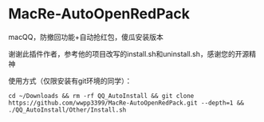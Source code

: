 # MacRe-AutoOpenRedPack
macQQ，防撤回功能+自动抢红包，傻瓜安装版本

谢谢此插件作者，参考他的项目改写的install.sh和uninstall.sh，感谢您的开源精神


使用方式（仅限安装有git环境的同学）：
```
cd ~/Downloads && rm -rf QQ_AutoInstall && git clone https://github.com/wwpp3399/MacRe-AutoOpenRedPack.git --depth=1 && ./QQ_AutoInstall/Other/Install.sh
```

